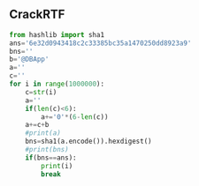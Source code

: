 ## CrackRTF
```python
from hashlib import sha1
ans='6e32d0943418c2c33385bc35a1470250dd8923a9'
bns=''
b='@DBApp'
a=''
c=''
for i in range(1000000):
    c=str(i)
    a=''
    if(len(c)<6):
        a+='0'*(6-len(c))
    a+=c+b
    #print(a)
    bns=sha1(a.encode()).hexdigest()
    #print(bns)
    if(bns==ans):
        print(i)
        break
```
<!--stackedit_data:
eyJoaXN0b3J5IjpbMjA3MzE4MTA4MF19
-->